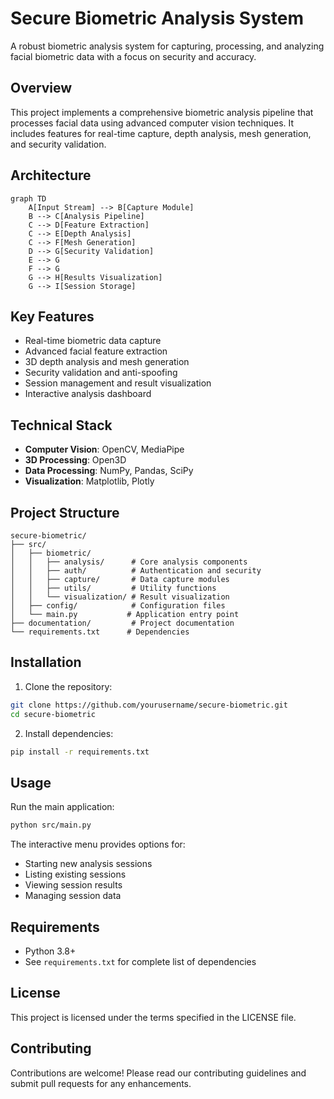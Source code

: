 # Secure Biometric Analysis System

A robust biometric analysis system for capturing, processing, and analyzing facial biometric data with a focus on security and accuracy.

## Overview

This project implements a comprehensive biometric analysis pipeline that processes facial data using advanced computer vision techniques. It includes features for real-time capture, depth analysis, mesh generation, and security validation.

## Architecture

```mermaid
graph TD
    A[Input Stream] --> B[Capture Module]
    B --> C[Analysis Pipeline]
    C --> D[Feature Extraction]
    C --> E[Depth Analysis]
    C --> F[Mesh Generation]
    D --> G[Security Validation]
    E --> G
    F --> G
    G --> H[Results Visualization]
    G --> I[Session Storage]
```

## Key Features

- Real-time biometric data capture
- Advanced facial feature extraction
- 3D depth analysis and mesh generation
- Security validation and anti-spoofing
- Session management and result visualization
- Interactive analysis dashboard

## Technical Stack

- **Computer Vision**: OpenCV, MediaPipe
- **3D Processing**: Open3D
- **Data Processing**: NumPy, Pandas, SciPy
- **Visualization**: Matplotlib, Plotly

## Project Structure

```
secure-biometric/
├── src/
│   ├── biometric/
│   │   ├── analysis/      # Core analysis components
│   │   ├── auth/          # Authentication and security
│   │   ├── capture/       # Data capture modules
│   │   ├── utils/         # Utility functions
│   │   └── visualization/ # Result visualization
│   ├── config/            # Configuration files
│   └── main.py           # Application entry point
├── documentation/         # Project documentation
└── requirements.txt      # Dependencies
```

## Installation

1. Clone the repository:
```bash
git clone https://github.com/yourusername/secure-biometric.git
cd secure-biometric
```

2. Install dependencies:
```bash
pip install -r requirements.txt
```

## Usage

Run the main application:
```bash
python src/main.py
```

The interactive menu provides options for:
- Starting new analysis sessions
- Listing existing sessions
- Viewing session results
- Managing session data

## Requirements

- Python 3.8+
- See `requirements.txt` for complete list of dependencies

## License

This project is licensed under the terms specified in the LICENSE file.

## Contributing

Contributions are welcome! Please read our contributing guidelines and submit pull requests for any enhancements.
